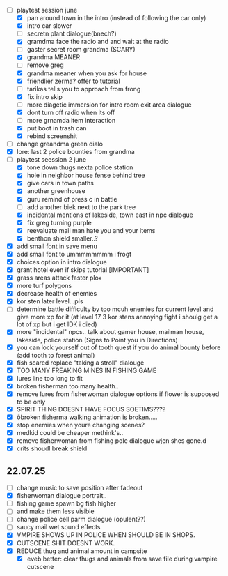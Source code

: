 - [ ] playtest session june
	- [x] pan around town in the intro (instead of following the car only)
	- [x] intro car slower
	- [ ] secretn plant dialogue(bnech?)
	- [x] gramdma face the radio and and wait at the radio
	- [ ] gaster secret room grandma (SCARY)
	- [x] grandma MEANER
	- [ ] remove greg
	- [x] grandma meaner when you ask for house
	- [x] friendlier zerma? offer to tutorial
	- [ ] tarikas tells you to approach from frong
	- [x] fix intro skip
	- [ ] more diagetic immersion for intro room exit area dialogue
	- [x] dont turn off radio when its off
	- [ ] more grnamda item interaction
	- [x] put boot in trash can
	- [x] rebind screenshit
- [ ] change greandma green dialo
- [x] lore: last 2 police bounties from grandma
- [ ] playtest seession 2 june
	- [x] tone down thugs nexta police station
	- [x] hole in neighbor house fense behind tree
	- [x] give cars in town paths
	- [x] another greenhouse
	- [x] guru remind of press c in battle
	- [ ] add another biek next to the park tree
	- [x] incidental mentions of lakeside, town east in npc dialogue
	- [x] fix greg turning purple
	- [x] reevaluate mail man hate you and your items
	- [x] benthon shield smaller..?
- [x] add small font in save menu
- [x] add small font to ummmmmmmm i frogt
- [x] choices option in intro dialogue
- [x] grant hotel even if skips tutorial [IMPORTANT]
- [x] grass areas attack faster plox
- [x] more turf polygons
- [x] decrease health of enemies
- [x] kor sten later level...pls
- [ ] determine battle difficulty by too mcuh enemies for current level and give more xp for it (at level 17 3 kor stens annoying fight i shoulg get a lot of xp but i get IDK i died)
- [x] more "incidental" npcs.. talk about gamer house, mailman house, lakeside, police station (Signs to Point you in Directions)
- [x] you can lock yourself out of tooth quest if you do animal bounty before (add tooth to forest animal)
- [x] fish scared replace "taking a stroll" dialouge
- [x] TOO MANY FREAKING MINES IN FISHING GAME
- [x] lures line too long to fit
- [x] broken fisherman too many health..
- [x] remove lures from fisherwoman dialogue options if flower is supposed to be only
- [x] SPIRIT THING DOESNT HAVE FOCUS SOETIMS????
- [x] õbroken fisherma  walking animation is broken.....
- [x] stop enemies when youre changing scenes?
- [x] medkid could be cheaper methink's..
- [x] remove fisherwoman from fishing pole dialogue wjen shes gone.d
- [x] crits shoudl break shield

## 22.07.25
- [ ] change music to save position after fadeout
- [x] fisherwoman dialogue portrait..
- [ ] fishing game spawn bg fish higher
- [ ] and make them less visible
- [ ] change police cell parm dialogue (opulent??)
- [ ] saucy mail wet sound effects
- [x] VMPIRE SHOWS UP IN POLICE WHEN SHOULD BE IN SHOPS.
- [x] CUTSCENE SHIT DOESNT WORK.
- [x] REDUCE thug and animal amount in campsite
	- [x] eveb better: clear thugs and animals from save file during vampire cutscene